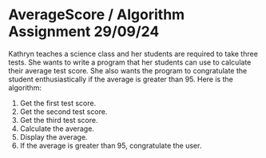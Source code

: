 # AverageScore / Algorithm Assignment 29/09/24

Kathryn teaches a science class and her students are required to take three tests. She wants to write a program that her students can use to calculate their average test score. She also wants the program to congratulate the student enthusiastically if the average is greater than 95. Here is the algorithm: 
1. Get the first test score. 
2. Get the second test score. 
3. Get the third test score. 
4. Calculate the average. 
5. Display the average. 
6. If the average is greater than 95, congratulate the user.
